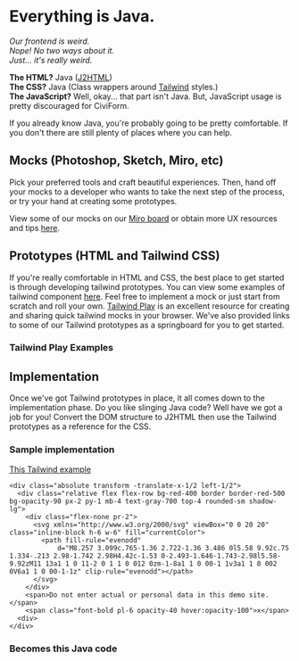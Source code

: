 # Everything is Java.   
_Our frontend is weird._  
_Nope! No two ways about it._  
_Just... it's really weird._  

**The HTML?** Java ([J2HTML](https://j2html.com/))    
**The CSS?** Java (Class wrappers around [Tailwind](https://tailwindcss.com/) styles.)   
**The JavaScript?** Well, okay... that part isn't Java. But, JavaScript usage is pretty discouraged for CiviForm.

If you already know Java, you're probably going to be pretty comfortable. If you don't there are still plenty of places where you can help.

## Mocks (Photoshop, Sketch, Miro, etc)
Pick your preferred tools and craft beautiful experiences. Then, hand off your mocks to a developer who wants to take the next step of the process, or try your hand at creating some prototypes.

View some of our mocks on our [Miro board](tiny.cc/cvf-flow) or obtain more UX resources and tips [here](https://github.com/seattle-uat/civiform/wiki/UX-contribution-guide).

## Prototypes (HTML and Tailwind CSS)
If you're really comfortable in HTML and CSS, the best place to get started is through developing tailwind prototypes. 
You can view some examples of tailwind component [here](https://tailwindcomponents.com/components). Feel free to implement a mock or just start from scratch and roll your own.  [Tailwind Play](https://play.tailwindcss.com/) is an excellent resource for creating and sharing quick tailwind mocks in your browser. We've also provided links to some of our Tailwind prototypes as a springboard for you to get started.
 
### Tailwind Play Examples


## Implementation
Once we've got Tailwind prototypes in place, it all comes down to the implementation phase. Do you like slinging Java code? Well have we got a job for you! Convert the DOM structure to J2HTML then use the Tailwind prototypes as a reference for the CSS.


### Sample implementation
[This Tailwind example](https://play.tailwindcss.com/ZVevfWqRdz)
```
<div class="absolute transform -translate-x-1/2 left-1/2">
  <div class="relative flex flex-row bg-red-400 border border-red-500 bg-opacity-90 px-2 py-1 mb-4 text-gray-700 top-4 rounded-sm shadow-lg">
    <div class="flex-none pr-2">
      <svg xmlns="http://www.w3.org/2000/svg" viewBox="0 0 20 20" class="inline-block h-6 w-6" fill="currentColor">
        <path fill-rule="evenodd" 
            d="M8.257 3.099c.765-1.36 2.722-1.36 3.486 0l5.58 9.92c.75 1.334-.213 2.98-1.742 2.98H4.42c-1.53 0-2.493-1.646-1.743-2.98l5.58-9.92zM11 13a1 1 0 11-2 0 1 1 0 012 0zm-1-8a1 1 0 00-1 1v3a1 1 0 002 0V6a1 1 0 00-1-1z" clip-rule="evenodd"></path>
      </svg>
    </div>
    <span>Do not enter actual or personal data in this demo site.</span>
    <span class="font-bold pl-6 opacity-40 hover:opacity-100">x</span>
  <div>
</div>
```

### Becomes this Java code
```
```